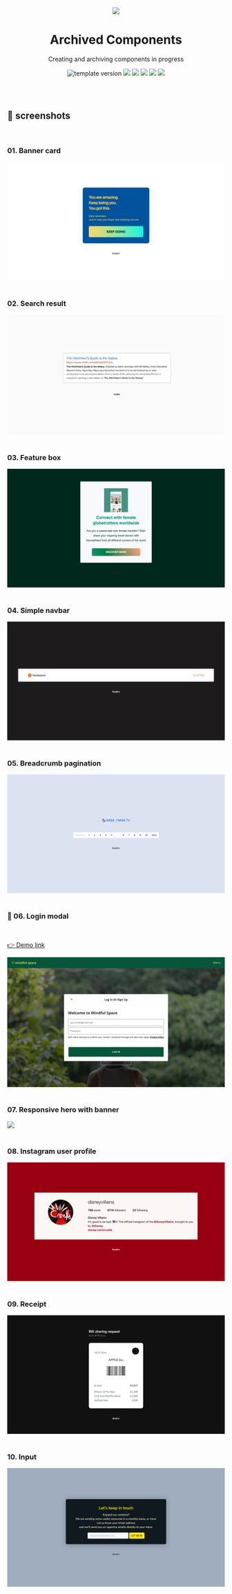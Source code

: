 <br />
<br />

<!-- Header -->

<div align="middle" >
  <img width="120px;" src="https://emojipedia-us.s3.dualstack.us-west-1.amazonaws.com/thumbs/320/apple/271/card-file-box_1f5c3-fe0f.png"/>
</div>

<h1 align="middle">Archived Components</h2>
<p align="middle">Creating and archiving components in progress</p>

<p align="middle">
    <img src="https://img.shields.io/badge/version-1.0.0-F1F0E7?style=flat-square" alt="template version"/>
  <img src="https://img.shields.io/badge/language-HTML-F1652A.svg?style=flat-square"/>
  <img src="https://img.shields.io/badge/language-CSS-2965F1.svg?style=flat-square"/>
  <img src="https://img.shields.io/badge/language-SASS-BF4080"/>
    <img src="https://img.shields.io/badge/language-Javascript-F8E017"/>
  <img src="https://img.shields.io/badge/license-MIT-8B8C8D.svg?style=flat-square"/>

</p>

<!-- <p align="middle"><a href="#">👉 Project link</a></p> -->

<br />
<br />

<!-- Content -->

## 📸 screenshots

<br />

### 01. Banner card

<img src="./01-banner-card/01-banner-card.png"/>

<br />
<br />

### 02. Search result

<img src="./02-search-result/02-search-result.png"/>

<br />
<br />

### 03. Feature box

<img src="./03-feature-box/03-feature-box.png"/>

<br />
<br />

### 04. Simple navbar

<img src="./04-simple-navbar/04-simple-navbar.png"/>

<br />
<br />

### 05. Breadcrumb pagination

<img src="./05-breadcrumb-pagination/05-breadcrumb-pagination.png"/>
<br />
<br />

### 🚧 06. Login modal

<br />
<p>
<a href="https://yejinc.github.io/archived-components/">👉  Demo link</a>
</p>
<img src="./06-login-modal/06-login-modal.png"/>

<br />
<br />

### 07. Responsive hero with banner

<img src="./07-responsive-hero-with-banner/07-responsive-hero-with-banner.png"/>

<br />
<br />

### 08. Instagram user profile

<img src="./08-instagram-user-profile/08-instagram-user-profile.png"/>

<br />
<br />

### 09. Receipt

<img src="./09-receipt/09-receipt.png"/>

<br />
<br />

### 10. Input

<img src="./10-input/10-input.png"/>

<br />
<br />
